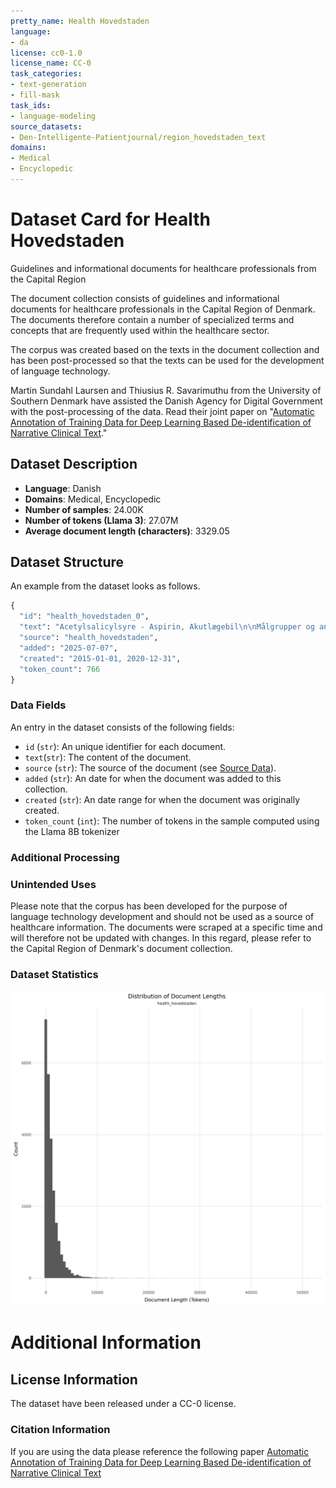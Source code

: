 ```yaml
---
pretty_name: Health Hovedstaden
language:
- da
license: cc0-1.0
license_name: CC-0
task_categories:
- text-generation
- fill-mask
task_ids:
- language-modeling
source_datasets:
- Den-Intelligente-Patientjournal/region_hovedstaden_text
domains:
- Medical
- Encyclopedic
---
```


# Dataset Card for Health Hovedstaden

<!-- START-SHORT DESCRIPTION -->
Guidelines and informational documents for healthcare professionals from the Capital Region
<!-- END-SHORT DESCRIPTION -->

The document collection consists of guidelines and informational documents for healthcare professionals in the Capital Region of Denmark. The documents therefore contain a number of specialized terms and concepts that are frequently used within the healthcare sector.

The corpus was created based on the texts in the document collection and has been post-processed so that the texts can be used for the development of language technology.

Martin Sundahl Laursen and Thiusius R. Savarimuthu from the University of Southern Denmark have assisted the Danish Agency for Digital Government with the post-processing of the data. Read their joint paper on "[Automatic Annotation of Training Data for Deep Learning Based De-identification of Narrative Clinical Text](https://ceur-ws.org/Vol-3416/paper_5.pdf)."




## Dataset Description

<!-- START-DESC-STATS -->
- **Language**: Danish
- **Domains**: Medical, Encyclopedic
- **Number of samples**: 24.00K
- **Number of tokens (Llama 3)**: 27.07M
- **Average document length (characters)**: 3329.05
<!-- END-DESC-STATS -->


## Dataset Structure
An example from the dataset looks as follows.

<!-- START-SAMPLE -->
```py
{
  "id": "health_hovedstaden_0",
  "text": "Acetylsalicylsyre - Aspirin, Akutlægebil\n\nMålgrupper og anvendelsesområde\nDefinitioner\nFremgangsmåde[...]",
  "source": "health_hovedstaden",
  "added": "2025-07-07",
  "created": "2015-01-01, 2020-12-31",
  "token_count": 766
}
```

### Data Fields

An entry in the dataset consists of the following fields:

- `id` (`str`): An unique identifier for each document.
- `text`(`str`): The content of the document.
- `source` (`str`): The source of the document (see [Source Data](#source-data)).
- `added` (`str`): An date for when the document was added to this collection.
- `created` (`str`): An date range for when the document was originally created.
- `token_count` (`int`): The number of tokens in the sample computed using the Llama 8B tokenizer
<!-- END-SAMPLE -->


### Additional Processing



### Unintended Uses

Please note that the corpus has been developed for the purpose of language technology development and should not be used as a source of healthcare information. The documents were scraped at a specific time and will therefore not be updated with changes. In this regard, please refer to the Capital Region of Denmark's document collection.


### Dataset Statistics

<!-- START-DATASET PLOTS -->
<p align="center">
<img src="./images/dist_document_length.png" width="600" style="margin-right: 10px;" />
</p>
<!-- END-DATASET PLOTS -->


# Additional Information

## License Information
The dataset have been released under a CC-0 license. 

### Citation Information

If you are using the data please reference the following paper [Automatic Annotation of Training Data for Deep Learning Based De-identification of Narrative Clinical Text](https://ceur-ws.org/Vol-3416/paper_5.pdf)
